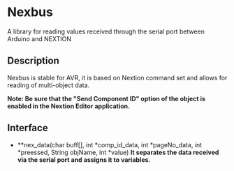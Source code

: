 # Nexbus

A library for reading values received through the serial port between Arduino and NEXTION


## Description

Nexbus is stable for AVR, it is based on Nextion command set and allows for reading of multi-object data.

**Note: Be sure that the "Send Component ID" option of the object is enabled in the Nextion Editor application.**



## Interface


- **nex_data(char buff[], int *comp_id_data, int *pageNo_data, int *preessed, String objName, int *value) **It separates the data received via the serial port and assigns it to variables.** 

